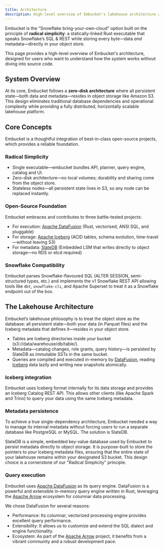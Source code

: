 ```yaml
---
title: Architecture
description: High-level overview of Embucket's lakehouse architecture and core components
---
```


Embucket is the “Snowflake bring-your-own-cloud” option built on the principle of **radical simplicity**: a statically-linked Rust executable that speaks Snowflake’s SQL & REST while storing every byte—data _and_ metadata—directly in your object store.

This page provides a high-level overview of Embucket's architecture, designed for users who want to understand how the system works without diving into source code.

## System Overview

At its core, Embucket follows a **zero-disk architecture** where all persistent state—both data and metadata—resides in object storage like Amazon S3. This design eliminates traditional database dependencies and operational complexity while providing a fully distributed, horizontally scalable lakehouse platform.

<!--![System Overview](assets/system-overview.png)-->

## Core Concepts

Embucket is a thoughtful integration of best-in-class open-source projects, which provides a reliable foundation.

### Radical Simplicity

- Single executable—embucket bundles API, planner, query engine, catalog and UI.
- Zero-disk architecture—no local volumes; durability and sharing come from the object store.
- Stateless nodes—all persistent state lives in S3, so any node can be replaced instantly.

### Open-Source Foundation

Embucket embraces and contributes to three battle-tested projects:

- For execution: [Apache DataFusion](https://datafusion.apache.org/) (Rust, vectorised, ANSI SQL, and pluggable)
- For storage: [Apache Iceberg](https://iceberg.apache.org/) (ACID tables, schema evolution, time-travel—without leaving S3)
- For metadata: [SlateDB](https://slatedb.io/) (Embedded LSM that writes directly to object storage—no RDS or etcd required)

### Snowflake Compatibility

Embucket parses Snowflake-flavoured SQL (ALTER SESSION, semi-structured types, etc.) and implements the v1 Snowflake REST API allowing tools like `dbt`, `snowflake-cli`, and Apache Superset to treat it as a Snowflake endpoint out of the box.

## The Lakehouse Architecture

Embucket’s lakehouse philosophy is to treat the object store as the database: all persistent state—both your data (in Parquet files) and the Iceberg metadata that defines it—resides in your object store.

- Tables are Iceberg directories inside your bucket (s3://data/warehouse/db/table/).
- Metadata—catalog changes, role grants, query history—is persisted by SlateDB as immutable SSTs in the same bucket.
- Queries are compiled and executed in-memory by [DataFusion](https://datafusion.apache.org/), reading [Iceberg](https://iceberg.apache.org/) data lazily and writing new snapshots atomically.

### Iceberg integration

Embucket uses Iceberg format internally for its data storage and provides an Iceberg Catalog REST API. This allows other clients (like Apache Spark and Trino) to query your data using the same Iceberg metadata.

### Metadata persistence

To achieve a true single-dependency architecture, Embucket needed a way to manage its internal metadata without forcing users to run a separate database like PostgreSQL or MySQL. The solution is SlateDB.

SlateDB is a simple, embedded key-value database used by Embucket to persist metadata directly to object storage. It is purpose-built to store the pointers to your Iceberg metadata files, ensuring that the entire state of your lakehouse remains within your designated S3 bucket. This design choice is a cornerstone of our "Radical Simplicity" principle.

### Query execution

Embucket uses [Apache DataFusion](https://datafusion.apache.org/) as its query engine. DataFusion is a powerful and extensible in-memory query engine written in Rust, leveraging the [Apache Arrow](https://arrow.apache.org/) ecosystem for columnar data processing.

We chose DataFusion for several reasons:

- Performance: Its columnar, vectorized processing engine provides excellent query performance.
- Extensibility: It allows us to customize and extend the SQL dialect and engine functionality.
- Ecosystem: As part of the [Apache Arrow](https://arrow.apache.org/) project, it benefits from a vibrant community and a robust development pace.
